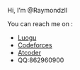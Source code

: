 Hi, I’m @Raymondzll

You can reach me on :
- [Luogu](https://www.luogu.com.cn/user/225192)
- [Codeforces](https://codeforces.com/profile/Raymondzll)
- [Atcoder](https://atcoder.jp/users/Raymondzll)
- QQ:862960900

<!---   --->
